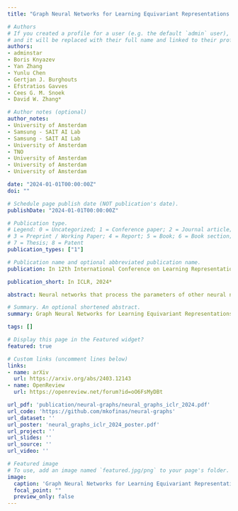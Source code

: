 ```yaml
---
title: "Graph Neural Networks for Learning Equivariant Representations of Neural Networks"

# Authors
# If you created a profile for a user (e.g. the default `admin` user), write the username (folder name) here
# and it will be replaced with their full name and linked to their profile.
authors:
- adminstar
- Boris Knyazev
- Yan Zhang
- Yunlu Chen
- Gertjan J. Burghouts
- Efstratios Gavves
- Cees G. M. Snoek
- David W. Zhang*

# Author notes (optional)
author_notes:
- University of Amsterdam
- Samsung - SAIT AI Lab
- Samsung - SAIT AI Lab
- University of Amsterdam
- TNO
- University of Amsterdam
- University of Amsterdam
- University of Amsterdam

date: "2024-01-01T00:00:00Z"
doi: ""

# Schedule page publish date (NOT publication's date).
publishDate: "2024-01-01T00:00:00Z"

# Publication type.
# Legend: 0 = Uncategorized; 1 = Conference paper; 2 = Journal article;
# 3 = Preprint / Working Paper; 4 = Report; 5 = Book; 6 = Book section;
# 7 = Thesis; 8 = Patent
publication_types: ["1"]

# Publication name and optional abbreviated publication name.
publication: In 12th International Conference on Learning Representations, ICLR 2024

publication_short: In ICLR, 2024*

abstract: Neural networks that process the parameters of other neural networks find applications in domains as diverse as classifying implicit neural representations, generating neural network weights, and predicting generalization errors. However, existing approaches either overlook the inherent permutation symmetry in the neural network or rely on intricate weight-sharing patterns to achieve equivariance, while ignoring the impact of the network architecture itself. In this work, we propose to represent neural networks as computational graphs of parameters, which allows us to harness powerful graph neural networks and transformers that preserve permutation symmetry. Consequently, our approach enables a single model to encode neural computational graphs with diverse architectures. We showcase the effectiveness of our method on a wide range of tasks, including classification and editing of implicit neural representations, predicting generalization performance, and learning to optimize, while consistently outperforming state-of-the-art methods.

# Summary. An optional shortened abstract.
summary: Graph Neural Networks for Learning Equivariant Representations of Neural Networks

tags: []

# Display this page in the Featured widget?
featured: true

# Custom links (uncomment lines below)
links:
- name: arXiv
  url: https://arxiv.org/abs/2403.12143
- name: OpenReview
  url: https://openreview.net/forum?id=oO6FsMyDBt

url_pdf: 'publication/neural-graphs/neural_graphs_iclr_2024.pdf'
url_code: 'https://github.com/mkofinas/neural-graphs'
url_dataset: ''
url_poster: 'neural_graphs_iclr_2024_poster.pdf'
url_project: ''
url_slides: ''
url_source: ''
url_video: ''

# Featured image
# To use, add an image named `featured.jpg/png` to your page's folder.
image:
  caption: 'Graph Neural Networks for Learning Equivariant Representations of Neural Networks'
  focal_point: ""
  preview_only: false
---
```

